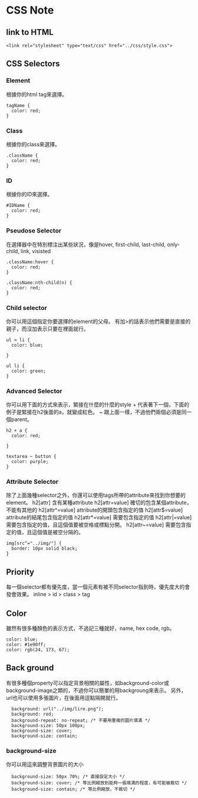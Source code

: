# CSS Note


## link to HTML
`<link rel="stylesheet" type="text/css" href="../css/style.css">`


## CSS Selectors

### Element
根據你的html tag來選擇。

```
tagName {
  color: red;
}
```

### Class
根據你的class來選擇。

```
.className {
  color: red;
}
```

### ID
根據你的ID來選擇。

```
#IDName {
  color: red;
}
```

### Pseudose Selector
在選擇器中在特別標注出某些狀況，像是hover, first-child, last-child, only-child, link, visisted
```
.className:hover {
  color: red;
}

.className:nth-child(n) {
  color: red;
}
```

### Child selector
你可以用這個指定你要選擇的element的父母。
有加>的話表示他們需要是直接的親子，而沒加表示只要在裡面就行。
```
ul > li {
  color: blue;

}

ul li {
  color: green;
}

```

### Advanced Selector
你可以用下面的方式來表示，緊接在什麼的什麼的style
\+ 代表著下一個，下面的例子是緊接在h2後面的a，就變成紅色。
~ 跟上面一樣，不過他們兩個必須是同一個parent。
```
h2 + a {
  color: red;

}

textarea ~ button {
  color: purple;
}
```
### Attribute Selector
除了上面幾種selector之外，你還可以使用tags所帶的attribute來找到你想要的element。
h2[attr]         含有某種attribute
h2[attr=value]   確切的包含某個attribute，不能有其他的
h2[attr^=value]  attribute的開頭包含指定的值
h2[attr$=value]  attribute的結尾包含指定的值
h2[attr\*=value] 需要包含指定的值
h2[attr|=value]  需要包含指定的值，且這個值要被空格或標點分開。
h2[attr~=value]  需要包含指定的值，且這個值是被空分隔的。

```
img[src^="../img/"] {
  border: 10px solid black;
}
```

## Priority
每一個selector都有優先度，當一個元素有被不同selector指到時，優先度大的會發會效果。
inline > id > class > tag


## Color
雖然有很多種顏色的表示方式，不過記三種就好，name, hex code, rgb。
```
color: blue;
color: #1e90ff;
color: rgb(24, 173, 67);
```

## Back ground
有很多種個property可以指定背景相關的屬性，如background-color或background-image之類的，不過你可以簡單的用backgroung來表示。
另外，url也可以使用多張圖片，在後面用逗點隔開就行。
```
  background: url("../img/lire.png");
  background: red;
  background-repeat: no-repeat; /* 不要用重複的圖片填滿 */
  background-size: 50px 100px;
  background-size: cover;
  background-size: contain;
```
### background-size
你可以用這來調整背景圖片的大小
```
  background-size: 50px 70%; /* 直接設定大小 */
  background-size: cover; /* 等比例縮放到能夠一張填滿的程度，有可能被裁切 */
  background-size: contain; /* 等比例縮放，不裁切 */
```







